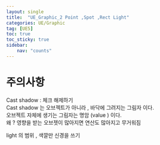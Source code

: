 ```yaml
---
layout: single
title:  "UE_Graphic_2 Point ,Spot ,Rect Light"
categories: UE/Graphic
tag: [UE5]
toc: true
toc_sticky: true
sidebar:
    nav: "counts"
---
```


# 주의사항
Cast shadow :  체크 해제하기 <br>
Cast shadow 는 오브젝트가 아니라 , 바닥에 그려지는 그림자 이다. <br>
오브젝트 자체에 생기는 그림자는 명암 (value ) 이다. <br>
왜 ? 영향을 받는 오브젯이 많아지면 연산도 많아지고 무거워짐

light 의 범위 , 색깔만 신경을 쓰기

## 




